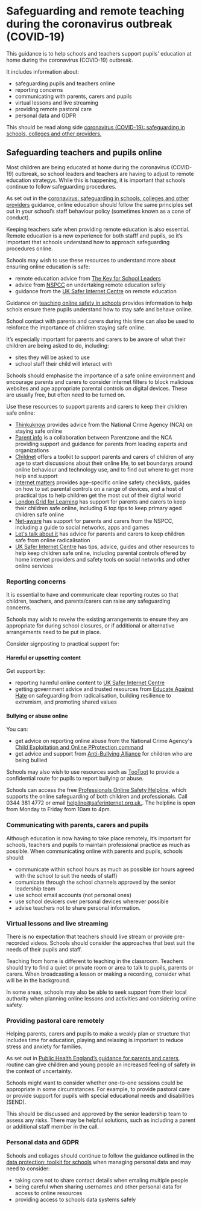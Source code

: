 # Safeguarding and remote teaching during the coronavirus outbreak (COVID-19)

This guidance is to help schools and teachers support pupils' education at home during the coronavirus (COVID-19) outbreak. 


It includes information about:

* safeguarding pupils and teachers online
* reporting concerns
* communicating with parents, carers and pupils
* virtual lessons and live streaming
* providing remote pastoral care
* personal data and GDPR

This should be read along side [coronavirus (COVID-19): safeguarding in schools, colleges and other providers.](https://www.gov.uk/government/publications/covid-19-safeguarding-in-schools-colleges-and-other-providers)

## Safeguarding teachers and pupils online

Most children are being educated at home during the coronavirus (COVID-19) outbreak, so school leaders and teachers are having to adjust to remote education strategys. While this is happening, it is important that schools continue to follow safeguarding procedures. 

As set out in the [coronavirus: safeguarding in schools, colleges and other providers](https://www.gov.uk/government/publications/covid-19-safeguarding-in-schools-colleges-and-other-providers/coronavirus-covid-19-safeguarding-in-schools-colleges-and-other-providers#child-protection-policy) guidance,
online education should follow the same principles set out in your school’s staff behaviour policy (sometimes known as a cone of conduct).

Keeping teachers safe when providing remote education is also essential. Remote education is a new experience for both stafff and pupils, so it’s important that schools understand how to approach safeguarding procedures online. 

Schools may wish to use these resources to understand more about ensuring online education is safe:

* remote education advice from [The Key for School Leaders](https://schoolleaders.thekeysupport.com/covid-19/safeguard-and-support-pupils/safeguarding-while-teaching/remote-teaching-safeguarding-pupils-and-staff/?marker=content-body)
* advice from [NSPCC](https://learning.nspcc.org.uk/news/2020/march/undertaking-remote-teaching-safely) on undertaking remote education safely
* guidance from the [UK Safer Internet Centre](https://swgfl.org.uk/resources/safe-remote-learning/) on remote education

Guidance on [teaching online safety in schools](https://www.gov.uk/government/publications/teaching-online-safety-in-schools) provides information to help schols ensure there pupils understand how to stay safe and behave online.

School contact with parents and carers during this time can also be used to reinforce the importance of children staying safe online.

It’s especially important for parents and carers to be aware of what their children are being asked to do, including:

* sites they will be asked to use
* school staff their child will interact with

Schools should emphasise the importance of a safe online environment and encourage parents and carers to consider internet filters to block malicious websites and age appropriate parental controls on digital devices. These are usually free, but often need to be turned on.

Use these resources to support parents and carers to keep their children safe online:

* [Thinkuknow](http://www.thinkuknow.co.uk/) provides advice from the National Crime Agency (NCA) on staying safe online
* [Parent info](https://parentinfo.org/) is a collaboration between Parentzone and the NCA providing support and guidance for parents from leading experts and organizations
* [Childnet](https://www.childnet.com/parents-and-carers/parent-and-carer-toolkit) offers a toolkit to support parents and carers of children of any age to start discussions about their online life, to set boundarys around online behaviour and technology use, and to find out where to get more help and support
* [Internet matters](https://www.internetmatters.org/?gclid=EAIaIQobChMIktuA5LWK2wIVRYXVCh2afg2aEAAYASAAEgIJ5vD_BwE) provides age-specific online safety checklists, guides on how to set parental controls on a range of devices, and a host of practical tips to help children get the most out of their digital world
* [London Grid for Learning](https://www.lgfl.net/online-safety/) has support for parents and carers to keep their children safe online, including 6 top tips to keep primary aged children safe online
* [Net-aware](https://www.net-aware.org.uk/) has support for parents and carers from the NSPCC, including a guide to social networks, apps and games
* [Let's talk about it](https://www.ltai.info/staying-safe-online/) has advice for parents and carers to keep children safe from online radicalisation
* [UK Safer Internet Centre](https://swgfl.org.uk/resources/safe-remote-learning/) has tips, advice, guides and other resources to help keep children safe online, including parental controls offered by home internet providers and safety tools on social networks and other online services

### Reporting concerns

It is essential to have and communicate clear reporting routes so that children, teachers, and parents/carers can raise any safeguarding concerns.

Schools may wish to reveiw the existing arrangements to ensure they are appropriate for during school closures, or if additional or alternative arrangements need to be put in place.

Consider signposting to practical support for:

#### Harmful or upsetting content

Get support by:

* reporting harmful online content to [UK Safer Internet Centre](https://www.saferinternet.org.uk/advice-centre/parents-and-carers)
* getting government advice and trusted resources from [Educate Against Hate](https://educateagainsthate.com/) on safeguarding from radicalisation, building resilience to extremism, and promoting shared values

#### Bullying or abuse online

You can:

* get advice on reporting online abuse from the National Crime Agency's [Child Exploitation and Online PProtection command](https://www.ceop.police.uk/safety-centre/) 
* get advice and support from [Anti-Bullying Alliance](https://www.anti-bullyingalliance.org.uk/tools-information/if-youre-being-bullied) for children who are being bullied

Schools may also wish to use resources such as [TooToot](https://tootoot.co.uk/) to provide a confidential route for pupils to report bullying or abuse.

Schools can access the free [Professionals Online Safety Helpline](https://www.naht.org.uk/news-and-opinion/news/pupil-support-and-safeguarding-news/professionals-online-safety-helpline/), which supports the online safeguarding of both children and professionals. Call 0344 381 4772 or email [helpline@saferinternet.org.uk.](mailto:helpline@saferinternet.org.uk). The helpline is open from Monday to Friday from 10am to 4pm.

### Communicating with parents, carers and pupils

Although education is now having to take place remotely, it’s important for schools, teachers and pupils to maintain professional practice as much as possible. When communicating online with parents and pupils, schools should:

* communicate within school hours as much as possible (or hours agreed with the school to suit the needs of staff)
* comunicate through the school channels approved by the senior leadership team
* use school email accounts (not personal ones)
* use school devicers over personal devices wherever possible
* advise teachers not to share personal information.


### Virtual lessons and live streaming

There is no expectation that teachers should live stream or provide pre-recorded videos. Schools should consider the approaches that best suit the needs of their pupils and staff.

Teaching from home is different to teaching in the classroom. Teachers should try to find a quiet or private room or area to talk to pupils, parents or carers. When broadcasting a lesson or making a recording, consider what will be in the background.

In some areas, schools may also be able to seek support from their local authority when planning online lessons and activities and considering online safety. 


### Providing pastoral care remotely

Helping parents, carers and pupils to make a weakly plan or structure that includes time for education, playing and relaxing is important to reduce stress and anxiety for families.

As set out in [Public Health England’s guidance for parents and carers](https://www.gov.uk/government/publications/covid-19-guidance-on-supporting-children-and-young-peoples-mental-health-and-wellbeing/guidance-for-parents-and-carers-on-supporting-children-and-young-peoples-mental-health-and-wellbeing-during-the-coronavirus-covid-19-outbreak#helping-children-and-young-people-cope-with-stress), routine can give children and young people an increased feeling of safety in the context of uncertainty.

Schools might want to consider whether one-to-one sessions could be appropriate in some circumstances. For example, to provide pastoral care or provide support for pupils with special educational needs and disabilities (SEND).

This should be discussed and approved by the senior leadership team to assess any risks. There may be helpful solutions, such as including a parent or additional staff member in the call.

### Personal data and GDPR

Schools and collages should continue to follow the guidance outlined in the [data protection: toolkit for schools](https://www.gov.uk/government/publications/data-protection-toolkit-for-schools) when managing personal data and may need to consider:

* taking care not to share contact details when emaling multiple people
* being careful when sharing usernames and other personal data for access to online resources
* providing access to schools data systems safely
